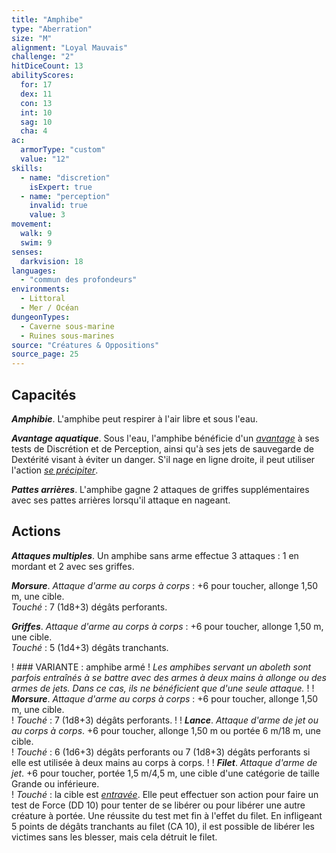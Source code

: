 ```yaml
---
title: "Amphibe"
type: "Aberration"
size: "M"
alignment: "Loyal Mauvais"
challenge: "2"
hitDiceCount: 13
abilityScores:
  for: 17
  dex: 11
  con: 13
  int: 10
  sag: 10
  cha: 4
ac:
  armorType: "custom"
  value: "12"
skills:
  - name: "discretion"
    isExpert: true
  - name: "perception"
    invalid: true
    value: 3
movement:
  walk: 9
  swim: 9
senses:
  darkvision: 18
languages:
  - "commun des profondeurs"
environments:
  - Littoral
  - Mer / Océan
dungeonTypes:
  - Caverne sous-marine
  - Ruines sous-marines
source: "Créatures & Oppositions"
source_page: 25
---
```

## Capacités
_**Amphibie**_. L'amphibe peut respirer à l'air libre et sous l'eau.

_**Avantage aquatique**_. Sous l'eau, l'amphibe bénéficie d'un [_avantage_](/utiliser-les-caracteristiques/#avantage-et-desavantage) à ses tests de Discrétion et de Perception, ainsi qu'à ses jets de sauvegarde de Dextérité visant à éviter un danger. S'il nage en ligne droite, il peut utiliser l'action [_se précipiter_](/combattre/#se-precipiter).

_**Pattes arrières**_. L'amphibe gagne 2 attaques de griffes supplémentaires avec ses pattes arrières lorsqu'il attaque en nageant.

## Actions
_**Attaques multiples**_. Un amphibe sans arme effectue 3 attaques : 1 en mordant et 2 avec ses griffes.

_**Morsure**_. _Attaque d'arme au corps à corps_ : +6 pour toucher, allonge 1,50 m, une cible.  
_Touché_ : 7 (1d8+3) dégâts perforants.

_**Griffes**_. _Attaque d'arme au corps à corps_ : +6 pour toucher, allonge 1,50 m, une cible.  
_Touché_ : 5 (1d4+3) dégâts tranchants.

! ### VARIANTE : amphibe armé
! _Les amphibes servant un aboleth sont parfois entraînés à se battre avec des armes à deux mains à allonge ou des armes de jets. Dans ce cas, ils ne bénéficient que d'une seule attaque._
!
! _**Morsure**_. _Attaque d'arme au corps à corps_ : +6 pour toucher, allonge 1,50 m, une cible.  
! _Touché_ : 7 (1d8+3) dégâts perforants.
!
! _**Lance**_. _Attaque d'arme de jet ou au corps à corps_. +6 pour toucher, allonge 1,50 m ou portée 6 m/18 m, une cible.  
! _Touché_ : 6 (1d6+3) dégâts perforants ou 7 (1d8+3) dégâts perforants si elle est utilisée à deux mains au corps à corps.
!
! _**Filet**_. _Attaque d'arme de jet_. +6 pour toucher, portée 1,5 m/4,5 m, une cible d'une catégorie de taille Grande ou inférieure.  
! _Touché_ : la cible est [_entravée_](/gerer-la-sante-du-personnage/#entrave). Elle peut effectuer son action pour faire un test de Force (DD 10) pour tenter de se libérer ou pour libérer une autre créature à portée. Une réussite du test met fin à l'effet du filet. En infligeant 5 points de dégâts tranchants au filet (CA 10), il est possible de libérer les victimes sans les blesser, mais cela détruit le filet.
